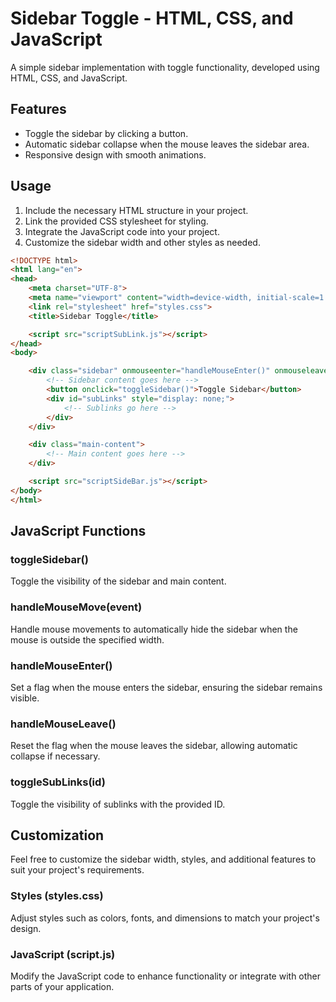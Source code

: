 # Sidebar Toggle - HTML, CSS, and JavaScript

A simple sidebar implementation with toggle functionality, developed using HTML, CSS, and JavaScript.

## Features

- Toggle the sidebar by clicking a button.
- Automatic sidebar collapse when the mouse leaves the sidebar area.
- Responsive design with smooth animations.

## Usage

1. Include the necessary HTML structure in your project.
2. Link the provided CSS stylesheet for styling.
3. Integrate the JavaScript code into your project.
4. Customize the sidebar width and other styles as needed.

```html
<!DOCTYPE html>
<html lang="en">
<head>
    <meta charset="UTF-8">
    <meta name="viewport" content="width=device-width, initial-scale=1.0">
    <link rel="stylesheet" href="styles.css">
    <title>Sidebar Toggle</title>

    <script src="scriptSubLink.js"></script>
</head>
<body>

    <div class="sidebar" onmouseenter="handleMouseEnter()" onmouseleave="handleMouseLeave()">
        <!-- Sidebar content goes here -->
        <button onclick="toggleSidebar()">Toggle Sidebar</button>
        <div id="subLinks" style="display: none;">
            <!-- Sublinks go here -->
        </div>
    </div>

    <div class="main-content">
        <!-- Main content goes here -->
    </div>

    <script src="scriptSideBar.js"></script>
</body>
</html>
```

## JavaScript Functions
### toggleSidebar()
Toggle the visibility of the sidebar and main content.

### handleMouseMove(event)
Handle mouse movements to automatically hide the sidebar when the mouse is outside the specified width.

### handleMouseEnter()
Set a flag when the mouse enters the sidebar, ensuring the sidebar remains visible.

### handleMouseLeave()
Reset the flag when the mouse leaves the sidebar, allowing automatic collapse if necessary.

### toggleSubLinks(id)
Toggle the visibility of sublinks with the provided ID.

## Customization
Feel free to customize the sidebar width, styles, and additional features to suit your project's requirements.

### Styles (styles.css)
Adjust styles such as colors, fonts, and dimensions to match your project's design.

### JavaScript (script.js)
Modify the JavaScript code to enhance functionality or integrate with other parts of your application.

